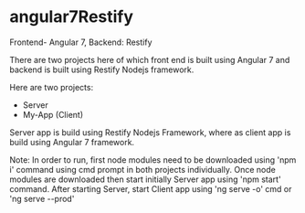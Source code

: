 # angular7Restify
Frontend- Angular 7, Backend: Restify

There are two projects here of which front end is built using Angular 7 and  backend is built using Restify Nodejs framework.

Here are two projects:
- Server
- My-App (Client)

Server app is build using Restify Nodejs Framework, where as client app is build using Angular 7 framework.

Note:
In order to run, first node modules need to be downloaded using 'npm i' command using cmd prompt in both projects individually. Once node modules are downloaded then start initially Server app using 'npm start' command. After starting Server, start Client app using 'ng serve -o' cmd or 'ng serve --prod'


